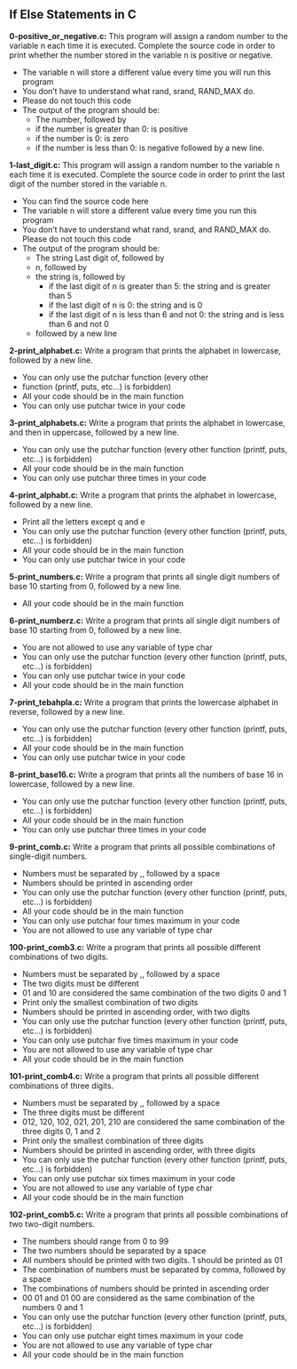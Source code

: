 ## If Else Statements in C
**0-positive_or_negative.c:** This program will assign a random number to the variable n each time it is executed. Complete the source code in order to print whether the number stored in the variable n is positive or negative.
 - The variable n will store a different value every time you will run this program
 - You don’t have to understand what rand, srand, RAND_MAX do.
  - Please do not touch this code
 - The output of the program should be:
     - The number, followed by
     - if the number is greater than 0: is positive
     - if the number is 0: is zero
     - if the number is less than 0: is negative
followed by a new line.

**1-last_digit.c:** This program will assign a random number to the variable n each time it is executed. Complete the source code in order to print the last digit of the number stored in the variable n.
 - You can find the source code here
 - The variable n will store a different value every time you run this program
 - You don’t have to understand what rand, srand, and RAND_MAX do. Please do not touch this code
 - The output of the program should be:
    - The string Last digit of, followed by
    - n, followed by
    - the string is, followed by
        - if the last digit of n is greater than 5: the string and is greater than 5
        - if the last digit of n is 0: the string and is 0
        - if the last digit of n is less than 6 and not 0: the string and is less than 6 and not 0
    - followed by a new line

**2-print_alphabet.c:** Write a program that prints the alphabet in lowercase, followed by a new line.
 - You can only use the putchar function (every other
 - function (printf, puts, etc…) is forbidden)
 - All your code should be in the main function
 - You can only use putchar twice in your code

**3-print_alphabets.c:** Write a program that prints the alphabet in lowercase, and then in uppercase, followed by a new line.
 - You can only use the putchar function (every other function (printf, puts, etc…) is forbidden)
 - All your code should be in the main function
 - You can only use putchar three times in your code

**4-print_alphabt.c:** Write a program that prints the alphabet in lowercase, followed by a new line.
 - Print all the letters except q and e
 - You can only use the putchar function (every other function (printf, puts, etc…) is forbidden)
 - All your code should be in the main function
 - You can only use putchar twice in your code 

**5-print_numbers.c:** Write a program that prints all single digit numbers of base 10 starting from 0, followed by a new line.

 - All your code should be in the main function

**6-print_numberz.c:** Write a program that prints all single digit numbers of base 10 starting from 0, followed by a new line.
 - You are not allowed to use any variable of type char
 - You can only use the putchar function (every other function (printf, puts, etc…) is forbidden)
 - You can only use putchar twice in your code
 - All your code should be in the main function

**7-print_tebahpla.c:** Write a program that prints the lowercase alphabet in reverse, followed by a new line.
 - You can only use the putchar function (every other function (printf, puts, etc…) is forbidden)
 - All your code should be in the main function
 - You can only use putchar twice in your code

 **8-print_base16.c:** Write a program that prints all the numbers of base 16 in lowercase, followed by a new line.
 - You can only use the putchar function (every other function (printf, puts, etc…) is forbidden)
 - All your code should be in the main function
 - You can only use putchar three times in your code

 **9-print_comb.c:** Write a program that prints all possible combinations of single-digit numbers.
 - Numbers must be separated by ,, followed by a space
 - Numbers should be printed in ascending order
 - You can only use the putchar function (every other function (printf, puts, etc…) is forbidden)
 - All your code should be in the main function
 - You can only use putchar four times maximum in your code
 - You are not allowed to use any variable of type char

 **100-print_comb3.c:** Write a program that prints all possible different combinations of two digits.
 - Numbers must be separated by ,, followed by a space
 - The two digits must be different
 - 01 and 10 are considered the same combination of the two digits 0 and 1
 - Print only the smallest combination of two digits
 - Numbers should be printed in ascending order, with two digits
 - You can only use the putchar function (every other function (printf, puts, etc…) is forbidden)
 - You can only use putchar five times maximum in your code
 - You are not allowed to use any variable of type char
 - All your code should be in the main function

 **101-print_comb4.c:** Write a program that prints all possible different combinations of three digits.
 - Numbers must be separated by ,, followed by a space
 - The three digits must be different
 - 012, 120, 102, 021, 201, 210 are considered the same combination of the three digits 0, 1 and 2
 - Print only the smallest combination of three digits
 - Numbers should be printed in ascending order, with three digits
 - You can only use the putchar function (every other function (printf, puts, etc…) is forbidden)
 - You can only use putchar six times maximum in your code
 - You are not allowed to use any variable of type char
 - All your code should be in the main function

 **102-print_comb5.c:** Write a program that prints all possible combinations of two two-digit numbers.
 - The numbers should range from 0 to 99
 - The two numbers should be separated by a space
 - All numbers should be printed with two digits. 1 should be printed as 01
 - The combination of numbers must be separated by comma, followed by a space
 - The combinations of numbers should be printed in ascending order
 - 00 01 and 01 00 are considered as the same combination of the numbers 0 and 1
 - You can only use the putchar function (every other function (printf, puts, etc…) is forbidden)
 - You can only use putchar eight times maximum in your code
 - You are not allowed to use any variable of type char
 - All your code should be in the main function
